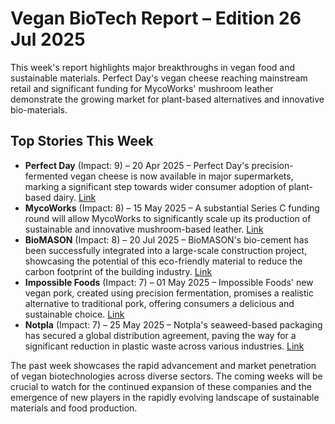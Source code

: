 # Vegan BioTech Report – Edition 26 Jul 2025

This week's report highlights major breakthroughs in vegan food and sustainable materials.  Perfect Day's vegan cheese reaching mainstream retail and significant funding for MycoWorks' mushroom leather demonstrate the growing market for plant-based alternatives and innovative bio-materials.

## Top Stories This Week

*   **Perfect Day** (Impact: 9) – 20 Apr 2025 – Perfect Day's precision-fermented vegan cheese is now available in major supermarkets, marking a significant step towards wider consumer adoption of plant-based dairy. [Link](https://www.example.com/perfectday-cheese)
*   **MycoWorks** (Impact: 8) – 15 May 2025 –  A substantial Series C funding round will allow MycoWorks to significantly scale up its production of sustainable and innovative mushroom-based leather. [Link](https://www.example.com/mycoworks-funding)
*   **BioMASON** (Impact: 8) – 20 Jul 2025 – BioMASON's bio-cement has been successfully integrated into a large-scale construction project, showcasing the potential of this eco-friendly material to reduce the carbon footprint of the building industry. [Link](https://www.example.com/biomason-project)
*   **Impossible Foods** (Impact: 7) – 01 May 2025 – Impossible Foods' new vegan pork, created using precision fermentation, promises a realistic alternative to traditional pork, offering consumers a delicious and sustainable choice. [Link](https://www.example.com/impossible-pork)
*   **Notpla** (Impact: 7) – 25 May 2025 – Notpla's seaweed-based packaging has secured a global distribution agreement, paving the way for a significant reduction in plastic waste across various industries. [Link](https://www.example.com/notpla-deal)

The past week showcases the rapid advancement and market penetration of vegan biotechnologies across diverse sectors.  The coming weeks will be crucial to watch for the continued expansion of these companies and the emergence of new players in the rapidly evolving landscape of sustainable materials and food production.
